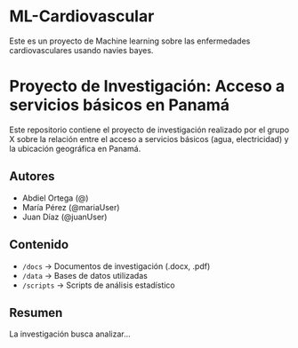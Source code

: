 # ML-Cardiovascular
Este es un proyecto de Machine learning sobre las enfermedades cardiovasculares usando navies bayes. 
# Proyecto de Investigación: Acceso a servicios básicos en Panamá

Este repositorio contiene el proyecto de investigación realizado por el grupo X sobre la relación entre el acceso a servicios básicos (agua, electricidad) y la ubicación geográfica en Panamá.

## Autores
- Abdiel Ortega (@)
- María Pérez (@mariaUser)
- Juan Díaz (@juanUser)

## Contenido
- `/docs` → Documentos de investigación (.docx, .pdf)
- `/data` → Bases de datos utilizadas
- `/scripts` → Scripts de análisis estadístico

## Resumen
La investigación busca analizar...

